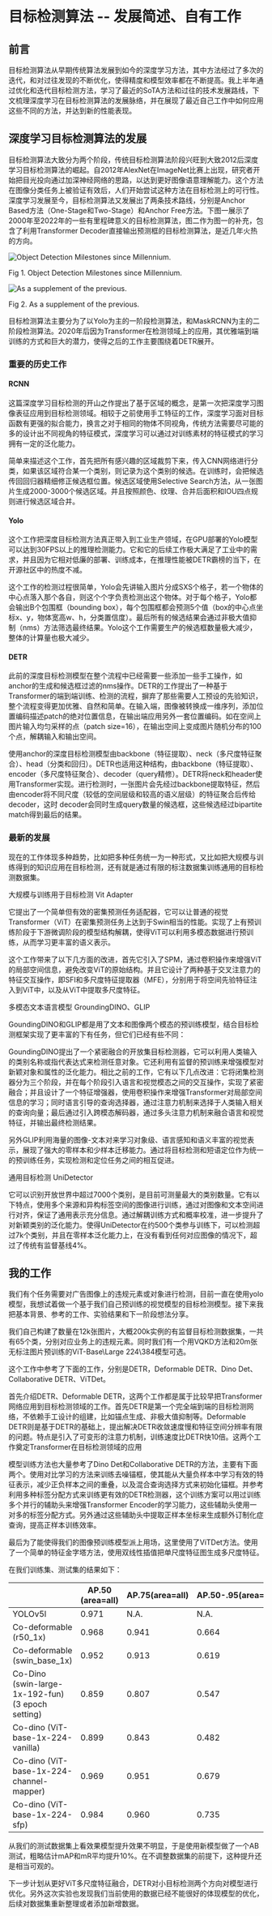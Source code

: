 # 目标检测算法 -- 发展简述、自有工作



## 前言

目标检测算法从早期传统算法发展到如今的深度学习方法，其中方法经过了多次的迭代，和对过往发现的不断优化，使得精度和模型效率都在不断提高。我上半年通过优化和迭代目标检测方法，学习了最近的SoTA方法和过往的技术发展路线，下文梳理深度学习在目标检测算法的发展脉络，并在展现了最近自己工作中如何应用这些不同的方法，并达到新的性能表现。



## 深度学习目标检测算法的发展

目标检测算法大致分为两个阶段，传统目标检测算法阶段兴旺到大致2012后深度学习目标检测算法的崛起。自2012年AlexNet在ImageNet比赛上出现，研究者开始把目光投向通过加深神经网络的思路，以达到更好图像语意理解能力。这个方法在图像分类任务上被验证有效后，人们开始尝试这种方法在目标检测上的可行性。深度学习发展至今，目标检测算法又发展出了两条技术路线，分别是Anchor Based方法（One-Stage和Two-Stage）和Anchor Free方法。下图一展示了2000年至2022年的一些有里程碑意义的目标检测算法，图二作为图一的补充，包含了利用Transformer Decoder直接输出预测框的目标检测算法，是近几年火热的方向。

![Object Detection Milestones since Millennium.](./assets/2023-09-12-Object-Detection-Algorithm:Recent-Works/remotesensing-15-03265-g003.png)

Fig 1. Object Detection Milestones since Millennium.

![As a supplement of the previous.](./assets/2023-09-12-Object-Detection-Algorithm/Recent-Works/remotesensing-14-04435-g006.png)

Fig 2. As a supplement of the previous.



目标检测算法主要分为了以Yolo为主的一阶段检测算法，和MaskRCNN为主的二阶段检测算法。2020年后因为Transformer在检测领域上的应用，其优雅端到端训练的方式和巨大的潜力，使得之后的工作主要围绕着DETR展开。



### **重要的历史工作** 

#### RCNN

这篇深度学习目标检测的开山之作提出了基于区域的概念，是第一次把深度学习图像表征应用到目标检测领域。相较于之前使用手工特征的工作，深度学习面对目标函数有更强的拟合能力，换言之对于相同的物体不同视角，传统方法需要尽可能的多的设计出不同视角的特征模式，深度学习可以通过对训练素材的特征模式的学习拥有一定的泛化能力。

简单来描述这个工作，首先把所有感兴趣的区域裁剪下来，传入CNN网络进行分类，如果该区域符合某一个类别，则记录为这个类别的候选。在训练时，会把候选传回回归器精细修正候选框位置。候选区域使用Selective Search方法，从一张图片生成2000-3000个候选区域。并且按照颜色、纹理、合并后面积和IOU四点规则进行候选区域合并。

#### Yolo

这个工作把深度目标检测方法真正带入到工业生产领域，在GPU部署的Yolo模型可以达到30FPS以上的推理检测能力。它和它的后续工作极大满足了工业中的需求，并且因为它相对低廉的部署、训练成本，在推理性能被DETR霸榜的当下，在开源社区中的热度不减。

这个工作的检测过程很简单，Yolo会先讲输入图片分成SXS个格子，若一个物体的中心点落入那个各自，则这个个字负责检测出这个物体。对于每个格子，Yolo都会输出B个包围框（bounding box），每个包围框都会预测5个值（box的中心点坐标x、y，物体宽高w、h，分类置信度）。最后所有的候选结果会通过非极大值抑制（nms）方法筛选最终结果。Yolo这个工作需要生产的候选框数量极大减少，整体的计算量也极大减少。

#### DETR

此前的深度目标检测模型在整个流程中已经需要一些添加一些手工操作，如anchor的生成和候选框过滤的nms操作。DETR的工作提出了一种基于Transformer的端到端训练、检测的流程，摒弃了那些需要人工预设的先验知识，整个流程变得更加优雅、自然和简单。在输入端，图像被转换成一维序列，添加位置编码描述patch的绝对位置信息，在输出端应用另外一套位置编码。如在空间上图片输入均匀采样的点（patch size=16），在输出空间上变成图片随机分布的100个点，解耦输入和输出空间。

使用anchor的深度目标检测模型由backbone（特征提取）、neck（多尺度特征聚合）、head（分类和回归）。DETR也适用这种结构，由backbone（特征提取）、encoder（多尺度特征聚合）、decoder（query精修）。DETR将neck和header使用Transformer实现。进行检测时，一张图片会先经过backbone提取特征，然后由encoder将不同尺度（较低的空间层级和较高的语义层级）的特征聚合后传给decoder，这时 decoder会同时生成query数量的候选框，这些候选经过bipartite match得到最后的结果。



### **最新的发展**

现在的工作体现多种趋势，比如把多种任务统一为一种形式，又比如把大规模与训练得到的知识应用在目标检测，还有就是通过有限的标注数据集训练通用的目标检测数据集。

大规模与训练用于目标检测 Vit Adapter

它提出了一个简单但有效的密集预测任务适配器，它可以让普通的视觉Transformer（ViT）在密集预测任务上达到于Swin相当的性能。实现了上有预训练阶段于下游微调阶段的模型结构解耦，使得ViT可以利用多模态数据进行预训练，从而学习更丰富的语义表示。

这个工作带来了以下几方面的改进，首先它引入了SPM，通过卷积操作来增强ViT的局部空间信息，避免改变ViT的原始结构。并且它设计了两种基于交叉注意力的特征交互操作，即SFI和多尺度特征提取器（MFE），分别用于将空间先验特征注入到ViT中，以及从ViT中提取多尺度特征。

多模态文本语言模型 GroundingDINO、GLIP

GoundingDINO和GLIP都是用了文本和图像两个模态的预训练模型，结合目标检测框架实现了更丰富的下有任务，但它们已经有些不同：

GoundingDINO提出了一个紧密融合的开放集目标检测器，它可以利用人类输入的类别名称或指代表达式来检测任意对象。它还利用有监督的预训练来增强模型对新颖对象和属性的泛化能力。相比之前的工作，它有以下几点改进：它将闭集检测器分为三个阶段，并在每个阶段引入语言和视觉模态之间的交互操作，实现了紧密融合；并且设计了一个特征增强器，使用卷积操作来增强Transformer对局部空间信息的学习；同时语言引导的查询选择器，通过注意力机制来选择于人类输入相关的查询向量；最后通过引入跨模态解码器，通过多头注意力机制来融合语言和视觉特征，并输出最终检测结果。

另外GLIP利用海量的图像-文本对来学习对象级、语言感知和语义丰富的视觉表示，展现了强大的零样本和少样本迁移能力。通过将目标检测和短语定位作为统一的预训练任务，实现检测和定位任务之间的相互促进。

 

通用目标检测 UniDetector

它可以识别开放世界中超过7000个类别，是目前可测量最大的类别数量。它有以下特点，使用多个来源和异构标签空间的图像进行训练，通过对图像和文本空间进行对齐，保证了通用表示充分信息。通过解耦训练方式和概率校准，进一步提升了对新颖类别的泛化能力。使得UniDetector在约500个类参与训练下，可以检测超过7k个类别，并且在零样本泛化能力上，在没有看到任何对应图像的情况下，超过了传统有监督基线4%。



## **我的工作**

我们有个任务需要对广告图像上的违规元素或对象进行检测，目前一直在使用yolo模型，我想试着做一个基于我们自己预训练的视觉模型的目标检测模型。接下来我把基本背景、参考的工作、实验结果和下一阶段想法分享。

我们自己构建了数量在12k张图片，大概200k实例的有监督目标检测数据集，一共有65个类，分别对应业务上的违规元素。同时我们有一个用VQKD方法和20m张无标注图片预训练的ViT-Base\Large 224\384模型可选。

这个工作中参考了下面的工作，分别是DETR，Deformable DETR、Dino Det、Collaborative DETR、ViTDet。

首先介绍DETR、Deformable DETR，这两个工作都是属于比较早把Transformer网络应用到目标检测领域的工作。首先DETR是第一个完全端到端的目标检测网络，不依赖手工设计的组建，比如锚点生成、非极大值抑制等。Deformable DETR则是基于DETR的基础上，提出解决DETR收敛速度慢和特征空间分辨率有限的问题。特点是引入了可变形的注意力机制，训练速度比DETR快10倍。这两个工作奠定Transformer在目标检测领域的应用

模型训练方法也大量参考了Dino Det和Collaborative DETR的方法，主要有下面两个。使用对比学习的方法来训练去噪锚框，使其能从大量负样本中学习有效的特征表示，减少正负样本之间的重叠，以及混合查询选择方式来初始化锚框。并参考利用多种标签分配方式来训练更有效的DETR检测器，这个训练方案可以用过训练多个并行的辅助头来增强Transformer Encoder的学习能力，这些辅助头使用一对多的标签分配方式。另外通过这些辅助头中提取正样本坐标来生成额外订制化症查询，提高正样本训练效率。

最后为了能使得我们的图像预训练模型派上用场，这里使用了ViTDet方法。使用了一个简单的特征金字塔方法，使用双线性插值把单尺度特征图生成多尺度特征。

 

在我们训练集、测试集的结果如下：

|                                                    | AP.50  (area=all) | AP.75(area=all) | AP.50-.95(area=small) | AP.50-.95(area=medium) | AP.50-.95(area=large) |
| -------------------------------------------------- | ----------------- | --------------- | --------------------- | ---------------------- | --------------------- |
| YOLOv5l                                            | 0.971             | N.A.            | N.A.                  | N.A.                   | N.A.                  |
| Co-deformable  (r50_1x)                            | 0.968             | 0.941           | 0.664                 | 0.803                  | 0.924                 |
| Co-deformable  (swin_base_1x)                      | 0.952             | 0.913           | 0.619                 | 0.771                  | 0.891                 |
| Co-Dino  (swin-large-1x-192-fun) (3 epoch setting) | 0.859             | 0.807           | 0.547                 | 0.644                  | 0.773                 |
| Co-dino  (ViT-base-1x-224-vanilla)                 | 0.899             | 0.843           | 0.482                 | 0.664                  | 0.837                 |
| Co-dino  (ViT-base-1x-224-channel-mapper)          | 0.969             | 0.951           | 0.679                 | 0.859                  | 0.933                 |
| Co-dino  (ViT-base-1x-224-sfp)                     | 0.984             | 0.960           | 0.735                 | 0.829                  | 0.937                 |

 

从我们的测试数据集上看效果模型提升效果不明显，于是使用新模型做了一个AB测试，粗略估计mAP和mR平均提升10%。在不调整数据集的前提下，这种提升还是相当可观的。

下一步计划从更好ViT多尺度特征融合，DETR对小目标检测两个方向对模型进行优化。另外这次实验也发现我们当前使用的数据已经不能很好的体现模型的优化，后续对数据集重新整理或者添加新增数据。

 



